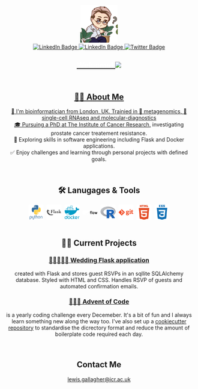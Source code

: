 <div id="header" align="center">
      <img src="chibi.png" width="100px"/>
</div>

<div id="badges" align="center">
    <a href="https://www.linkedin.com/in/lewisgallagher0" target="_blank">
    <img src="https://img.shields.io/badge/LinkedIn-blue?style=for-the-badge&logo=linkedin&logoColor=white" alt="LinkedIn Badge"/>
    <a href="mailto:lewis.gallagher@icr.ac.uk">
    <img src="https://img.shields.io/badge/-Email-green?style=for-the-badge&logoColor=white" alt="LinkedIn Badge"/>
    <a href="https://www.twitter.com/coffeematics" target="_blank">
    <img src="https://img.shields.io/badge/twitter-blue?style=for-the-badge&logo=twitter&logoColor=white" alt="Twitter Badge"/>
</div>
<h1 align="center" style="color:white;font-size:20px;">
    Welcome!
    <img src="https://media.giphy.com/media/hvRJCLFzcasrR4ia7z/giphy.gif" width="20px">
</h1>
<br>
<body>
    <div id="aboutme" align="center">
        <h2>👨‍💻 About Me</h2>
        <p>
            🧬 I'm bioinformatician from London, UK. Trainied in 🦠 metagenomics, 🧫 single-cell RNAseq and molecular-diagnostics<br>
            🎓 Pursuing a PhD at <a href="https://www.icr.ac.uk/" target="_blank">The Institute of Cancer Research,</a> investigating prostate cancer treatement resistance.<br>
            🔎 Exploring skills in software engineering including Flask and Docker applications.<br>
            ✅ Enjoy challenges and learning through personal projects with defined goals.
        </p>
    </div>
    <br>
    <div align="center">
        <h2>🛠 Lanugages & Tools</h2>
        <img src="https://raw.githubusercontent.com/devicons/devicon/1119b9f84c0290e0f0b38982099a2bd027a48bf1/icons/python/python-original-wordmark.svg" title="Python" alt="Python" width="40" height="40"/>&nbsp;
        <img src="https://raw.githubusercontent.com/devicons/devicon/1119b9f84c0290e0f0b38982099a2bd027a48bf1/icons/flask/flask-original-wordmark.svg" title="Flask" alt="Flask" width="40" height="40"/>&nbsp;
        <img src="https://raw.githubusercontent.com/devicons/devicon/1119b9f84c0290e0f0b38982099a2bd027a48bf1/icons/docker/docker-plain-wordmark.svg" title="docker" alt="docker" width="40" height="40"/>&nbsp;
        <img src="https://github.com/nextflow-io/nextflow/blob/master/docs/images/nextflow-logo.png?raw=true" title="nextflow" alt="nextflow" width="40" style="position:relative;top:-15px" height="9"/>&nbsp;
        <img src="https://raw.githubusercontent.com/devicons/devicon/1119b9f84c0290e0f0b38982099a2bd027a48bf1/icons/r/r-original.svg" title="R" alt="R" width="40" height="40"/>&nbsp;
        <img src="https://raw.githubusercontent.com/devicons/devicon/1119b9f84c0290e0f0b38982099a2bd027a48bf1/icons/git/git-plain-wordmark.svg" title="git" alt="git" width="40" height="40"/>&nbsp;
        <img src="https://raw.githubusercontent.com/devicons/devicon/1119b9f84c0290e0f0b38982099a2bd027a48bf1/icons/html5/html5-plain-wordmark.svg" title="html5" alt="html5" width="40" height="40"/>&nbsp;
        <img src="https://raw.githubusercontent.com/devicons/devicon/1119b9f84c0290e0f0b38982099a2bd027a48bf1/icons/css3/css3-plain-wordmark.svg" title="css3" alt="css3" width="40" height="40"/>
    </div>
    <br>
    <div id="projects" align="center">
        <h2>👷‍♂️ Current Projects</h2>
        <p>
            <h3><a href="https://github.com/Lewis-Gallagher/wedding-website">👰🏽‍♀️🤵‍♂️ Wedding Flask application</a></h3>
            created with Flask and stores guest RSVPs in an sqllite SQLAlchemy database. Styled with HTML and CSS. Handles RSVP of guests and automated confirmation emails.
            <br>
            <h3><a href="https://github.com/Lewis-Gallagher/advent-of-code">🎅🏻🎄 Advent of Code</a></h3>
            is a yearly coding challenge every Decemeber.  It's a bit of fun and I always learn something new along the way too.  I've also set up a <a href="https://github.com/Lewis-Gallagher/advent-of-code-cookiecutter">cookiecutter repository</a> to standardise the dicrectory format and reduce the amount of boilerplate code required each day.
        </p>
    </div>
    <br>
    <div id="contact" align="center">
        <h2>Contact Me</h2>
        <a href="mailto:lewis.gallagher@icr.ac.uk">lewis.gallagher@icr.ac.uk</a><br>    
    </div>
</body>